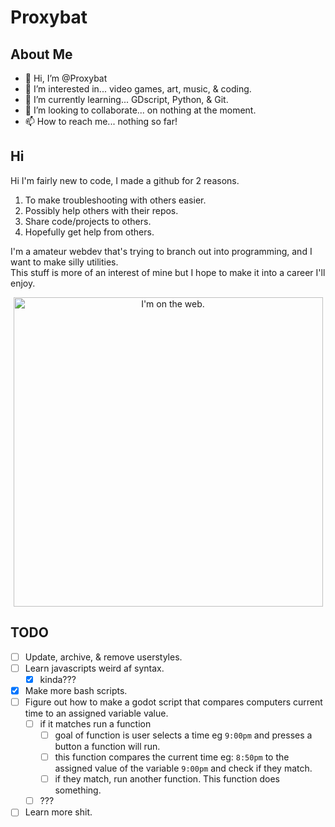 
# Proxybat
## About Me

- 👋 Hi, I’m @Proxybat
- 👀 I’m interested in... video games, art, music, & coding.
- 🌱 I’m currently learning... GDscript, Python, & Git.
- 💞️ I’m looking to collaborate... on nothing at the moment.
- 📫 How to reach me... nothing so far!

## Hi
Hi I'm fairly new to code, I made a github for 2 reasons.

1. To make troubleshooting with others easier.
2. Possibly help others with their repos.
3. Share code/projects to others.
4. Hopefully get help from others.

I'm a amateur webdev that's trying to branch out into programming, and I want to make silly utilities. <br>
This stuff is more of an interest of mine but I hope to make it into a career I'll enjoy.
<p align="center">
  <img alt="I'm on the web." style="width:495px;margin:0 auto !important;align-self:center;justify-content:center;" src="https://github.com/Proxybat/Proxybat/assets/93020192/a1e848a0-0cbb-4c92-a482-cab7f23d6637">
</p>

## TODO

- [ ] Update, archive, & remove userstyles.
- [ ] Learn javascripts weird af syntax.
  - [x] kinda???
- [x] Make more bash scripts.
- [ ] Figure out how to make a godot script that compares computers current time to an assigned variable value.
  - [ ] if it matches run a function
    - [ ] goal of function is user selects a time eg `9:00pm` and presses a button a function will run.
    - [ ] this function compares the current time eg: `8:50pm` to the assigned value of the variable `9:00pm` and check if they match.
    - [ ] if they match, run another function. This function does something.
  - [ ] ???
- [ ] Learn more shit.

<!---
Proxybat/Proxybat is a ✨ special ✨ repository because its `README.md` (this file) appears on your GitHub profile.
You can click the Preview link to take a look at your changes.
--->

